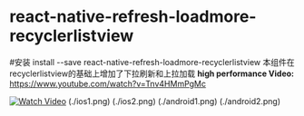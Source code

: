 # react-native-refresh-loadmore-recyclerlistview
#安装
install --save react-native-refresh-loadmore-recyclerlistview
本组件在recyclerlistview的基础上增加了下拉刷新和上拉加载
**high performance Video:** https://www.youtube.com/watch?v=Tnv4HMmPgMc

[![Watch Video](https://img.youtube.com/vi/Tnv4HMmPgMc/0.jpg)](https://www.youtube.com/watch?v=Tnv4HMmPgMc)
(./ios1.png)
(./ios2.png)
(./android1.png)
(./android2.png)

